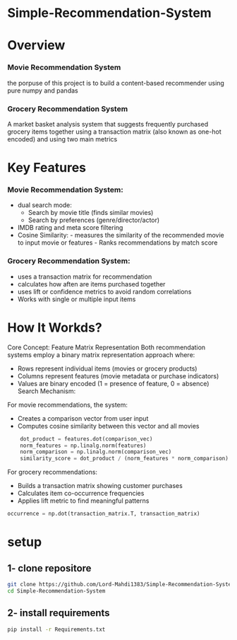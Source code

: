# Simple-Recommendation-System

# Overview
### Movie Recommendation System
the porpuse of this project is to build a content-based recommender using pure numpy and pandas
### Grocery Recommendation System
A market basket analysis system that suggests frequently purchased grocery items together using a transaction matrix (also known as one-hot encoded) and using two main metrics


# Key Features
### Movie Recommendation System:
  - dual search mode:
    - Search by movie title (finds similar movies)
    - Search by preferences (genre/director/actor)
  -  IMDB rating and meta score filtering
  -  Cosine Similarity:
    -  measures the similarity of the recommended movie to input movie or features
    -  Ranks recommendations by match score

### Grocery Recommendation System:
  - uses a transaction matrix for recommendation
  - calculates how aften are items purchased together
  - uses lift or confidence metrics to avoid random correlations
  - Works with single or multiple input items


# How It Workds?
Core Concept: Feature Matrix Representation
Both recommendation systems employ a binary matrix representation approach where:
  - Rows represent individual items (movies or grocery products)
  - Columns represent features (movie metadata or purchase indicators)
  - Values are binary encoded (1 = presence of feature, 0 = absence)
Search Mechanism:

For movie recommendations, the system:

  - Creates a comparison vector from user input
  - Computes cosine similarity between this vector and all movies
```python
    dot_product = features.dot(comparison_vec)
    norm_features = np.linalg.norm(features)
    norm_comparison = np.linalg.norm(comparison_vec)
    similarity_score = dot_product / (norm_features * norm_comparison)
```
For grocery recommendations:

  - Builds a transaction matrix showing customer purchases
  - Calculates item co-occurrence frequencies
  - Applies lift metric to find meaningful patterns
```python
occurrence = np.dot(transaction_matrix.T, transaction_matrix)
```


# setup
## 1- clone repositore
```bash
git clone https://github.com/Lord-Mahdi1383/Simple-Recommendation-System.git
cd Simple-Recommendation-System
```

## 2- install requirements
```bash
pip install -r Requirements.txt
```
